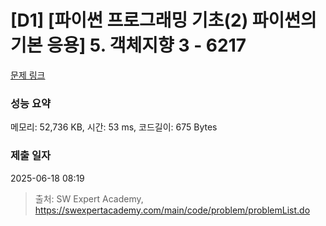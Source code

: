 # [D1] [파이썬 프로그래밍 기초(2) 파이썬의 기본 응용] 5. 객체지향 3 - 6217 

[문제 링크](https://swexpertacademy.com/main/code/problem/problemDetail.do?contestProbId=AWcU7di64jIDFAU4) 

### 성능 요약

메모리: 52,736 KB, 시간: 53 ms, 코드길이: 675 Bytes

### 제출 일자

2025-06-18 08:19



> 출처: SW Expert Academy, https://swexpertacademy.com/main/code/problem/problemList.do